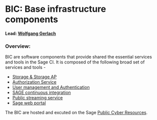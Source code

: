 # BIC: Base infrastructure components

#### Lead: [Wolfgang Gerlach](mailto:wolfgang@uchicago.edu)

### Overview:

BIC are software components that provide shared the essential services and tools in the Sage CI. It is composed of the following broad set of services and tools - 

  * [Storage & Storage AP]()
  * [Authorization Service]()
  * [User management and Authentication]()
  * [SAGE continuous integration]()
  * [Public streaming service]()
  * [Sage web portal]()

The BIC are hosted and excuted on the Sage [Public Cyber Resources]().


